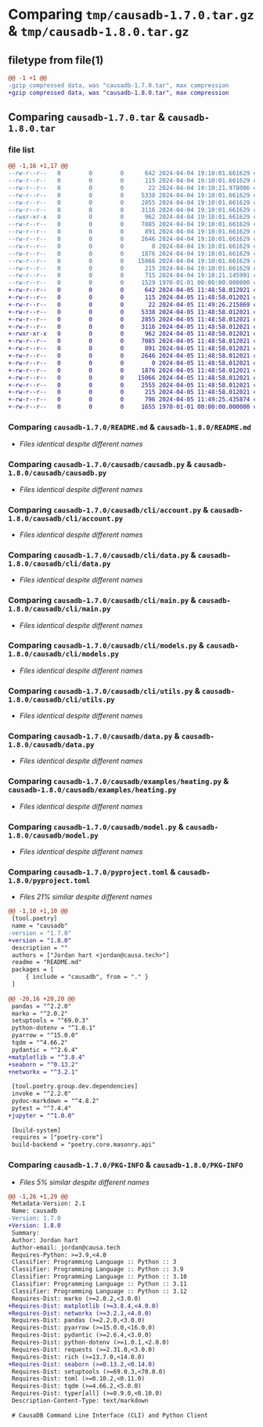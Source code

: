 # Comparing `tmp/causadb-1.7.0.tar.gz` & `tmp/causadb-1.8.0.tar.gz`

## filetype from file(1)

```diff
@@ -1 +1 @@
-gzip compressed data, was "causadb-1.7.0.tar", max compression
+gzip compressed data, was "causadb-1.8.0.tar", max compression
```

## Comparing `causadb-1.7.0.tar` & `causadb-1.8.0.tar`

### file list

```diff
@@ -1,16 +1,17 @@
--rw-r--r--   0        0        0      642 2024-04-04 19:10:01.661629 causadb-1.7.0/README.md
--rw-r--r--   0        0        0      115 2024-04-04 19:10:01.661629 causadb-1.7.0/causadb/__init__.py
--rw-r--r--   0        0        0       22 2024-04-04 19:10:21.978006 causadb-1.7.0/causadb/__version__.py
--rw-r--r--   0        0        0     5338 2024-04-04 19:10:01.661629 causadb-1.7.0/causadb/causadb.py
--rw-r--r--   0        0        0     2855 2024-04-04 19:10:01.661629 causadb-1.7.0/causadb/cli/account.py
--rw-r--r--   0        0        0     3116 2024-04-04 19:10:01.661629 causadb-1.7.0/causadb/cli/data.py
--rwxr-xr-x   0        0        0      962 2024-04-04 19:10:01.661629 causadb-1.7.0/causadb/cli/main.py
--rw-r--r--   0        0        0     7085 2024-04-04 19:10:01.661629 causadb-1.7.0/causadb/cli/models.py
--rw-r--r--   0        0        0      891 2024-04-04 19:10:01.661629 causadb-1.7.0/causadb/cli/utils.py
--rw-r--r--   0        0        0     2646 2024-04-04 19:10:01.661629 causadb-1.7.0/causadb/data.py
--rw-r--r--   0        0        0        0 2024-04-04 19:10:01.661629 causadb-1.7.0/causadb/examples/__init__.py
--rw-r--r--   0        0        0     1876 2024-04-04 19:10:01.661629 causadb-1.7.0/causadb/examples/heating.py
--rw-r--r--   0        0        0    15066 2024-04-04 19:10:01.661629 causadb-1.7.0/causadb/model.py
--rw-r--r--   0        0        0      215 2024-04-04 19:10:01.661629 causadb-1.7.0/causadb/utils.py
--rw-r--r--   0        0        0      715 2024-04-04 19:10:21.145991 causadb-1.7.0/pyproject.toml
--rw-r--r--   0        0        0     1529 1970-01-01 00:00:00.000000 causadb-1.7.0/PKG-INFO
+-rw-r--r--   0        0        0      642 2024-04-05 11:48:58.012021 causadb-1.8.0/README.md
+-rw-r--r--   0        0        0      115 2024-04-05 11:48:58.012021 causadb-1.8.0/causadb/__init__.py
+-rw-r--r--   0        0        0       22 2024-04-05 11:49:26.215869 causadb-1.8.0/causadb/__version__.py
+-rw-r--r--   0        0        0     5338 2024-04-05 11:48:58.012021 causadb-1.8.0/causadb/causadb.py
+-rw-r--r--   0        0        0     2855 2024-04-05 11:48:58.012021 causadb-1.8.0/causadb/cli/account.py
+-rw-r--r--   0        0        0     3116 2024-04-05 11:48:58.012021 causadb-1.8.0/causadb/cli/data.py
+-rwxr-xr-x   0        0        0      962 2024-04-05 11:48:58.012021 causadb-1.8.0/causadb/cli/main.py
+-rw-r--r--   0        0        0     7085 2024-04-05 11:48:58.012021 causadb-1.8.0/causadb/cli/models.py
+-rw-r--r--   0        0        0      891 2024-04-05 11:48:58.012021 causadb-1.8.0/causadb/cli/utils.py
+-rw-r--r--   0        0        0     2646 2024-04-05 11:48:58.012021 causadb-1.8.0/causadb/data.py
+-rw-r--r--   0        0        0        0 2024-04-05 11:48:58.012021 causadb-1.8.0/causadb/examples/__init__.py
+-rw-r--r--   0        0        0     1876 2024-04-05 11:48:58.012021 causadb-1.8.0/causadb/examples/heating.py
+-rw-r--r--   0        0        0    15066 2024-04-05 11:48:58.012021 causadb-1.8.0/causadb/model.py
+-rw-r--r--   0        0        0     2555 2024-04-05 11:48:58.012021 causadb-1.8.0/causadb/plotting.py
+-rw-r--r--   0        0        0      215 2024-04-05 11:48:58.012021 causadb-1.8.0/causadb/utils.py
+-rw-r--r--   0        0        0      796 2024-04-05 11:49:25.435874 causadb-1.8.0/pyproject.toml
+-rw-r--r--   0        0        0     1655 1970-01-01 00:00:00.000000 causadb-1.8.0/PKG-INFO
```

### Comparing `causadb-1.7.0/README.md` & `causadb-1.8.0/README.md`

 * *Files identical despite different names*

### Comparing `causadb-1.7.0/causadb/causadb.py` & `causadb-1.8.0/causadb/causadb.py`

 * *Files identical despite different names*

### Comparing `causadb-1.7.0/causadb/cli/account.py` & `causadb-1.8.0/causadb/cli/account.py`

 * *Files identical despite different names*

### Comparing `causadb-1.7.0/causadb/cli/data.py` & `causadb-1.8.0/causadb/cli/data.py`

 * *Files identical despite different names*

### Comparing `causadb-1.7.0/causadb/cli/main.py` & `causadb-1.8.0/causadb/cli/main.py`

 * *Files identical despite different names*

### Comparing `causadb-1.7.0/causadb/cli/models.py` & `causadb-1.8.0/causadb/cli/models.py`

 * *Files identical despite different names*

### Comparing `causadb-1.7.0/causadb/cli/utils.py` & `causadb-1.8.0/causadb/cli/utils.py`

 * *Files identical despite different names*

### Comparing `causadb-1.7.0/causadb/data.py` & `causadb-1.8.0/causadb/data.py`

 * *Files identical despite different names*

### Comparing `causadb-1.7.0/causadb/examples/heating.py` & `causadb-1.8.0/causadb/examples/heating.py`

 * *Files identical despite different names*

### Comparing `causadb-1.7.0/causadb/model.py` & `causadb-1.8.0/causadb/model.py`

 * *Files identical despite different names*

### Comparing `causadb-1.7.0/pyproject.toml` & `causadb-1.8.0/pyproject.toml`

 * *Files 21% similar despite different names*

```diff
@@ -1,10 +1,10 @@
 [tool.poetry]
 name = "causadb"
-version = "1.7.0"
+version = "1.8.0"
 description = ""
 authors = ["Jordan hart <jordan@causa.tech>"]
 readme = "README.md"
 packages = [
     { include = "causadb", from = "." }
 ]
 
@@ -20,16 +20,20 @@
 pandas = "^2.2.0"
 marko = "^2.0.2"
 setuptools = "^69.0.3"
 python-dotenv = "^1.0.1"
 pyarrow = "^15.0.0"
 tqdm = "^4.66.2"
 pydantic = "^2.6.4"
+matplotlib = "^3.8.4"
+seaborn = "^0.13.2"
+networkx = "^3.2.1"
 
 [tool.poetry.group.dev.dependencies]
 invoke = "^2.2.0"
 pydoc-markdown = "^4.8.2"
 pytest = "^7.4.4"
+jupyter = "^1.0.0"
 
 [build-system]
 requires = ["poetry-core"]
 build-backend = "poetry.core.masonry.api"
```

### Comparing `causadb-1.7.0/PKG-INFO` & `causadb-1.8.0/PKG-INFO`

 * *Files 5% similar despite different names*

```diff
@@ -1,26 +1,29 @@
 Metadata-Version: 2.1
 Name: causadb
-Version: 1.7.0
+Version: 1.8.0
 Summary: 
 Author: Jordan hart
 Author-email: jordan@causa.tech
 Requires-Python: >=3.9,<4.0
 Classifier: Programming Language :: Python :: 3
 Classifier: Programming Language :: Python :: 3.9
 Classifier: Programming Language :: Python :: 3.10
 Classifier: Programming Language :: Python :: 3.11
 Classifier: Programming Language :: Python :: 3.12
 Requires-Dist: marko (>=2.0.2,<3.0.0)
+Requires-Dist: matplotlib (>=3.8.4,<4.0.0)
+Requires-Dist: networkx (>=3.2.1,<4.0.0)
 Requires-Dist: pandas (>=2.2.0,<3.0.0)
 Requires-Dist: pyarrow (>=15.0.0,<16.0.0)
 Requires-Dist: pydantic (>=2.6.4,<3.0.0)
 Requires-Dist: python-dotenv (>=1.0.1,<2.0.0)
 Requires-Dist: requests (>=2.31.0,<3.0.0)
 Requires-Dist: rich (>=13.7.0,<14.0.0)
+Requires-Dist: seaborn (>=0.13.2,<0.14.0)
 Requires-Dist: setuptools (>=69.0.3,<70.0.0)
 Requires-Dist: toml (>=0.10.2,<0.11.0)
 Requires-Dist: tqdm (>=4.66.2,<5.0.0)
 Requires-Dist: typer[all] (>=0.9.0,<0.10.0)
 Description-Content-Type: text/markdown
 
 # CausaDB Command Line Interface (CLI) and Python Client
```

